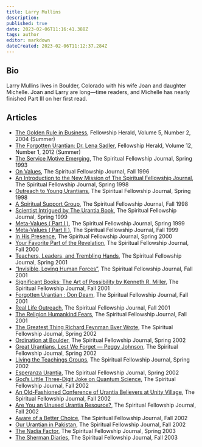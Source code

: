 ```yaml
---
title: Larry Mullins
description:
published: true
date: 2023-02-06T11:16:41.388Z
tags: author
editor: markdown
dateCreated: 2023-02-06T11:12:37.284Z
---
```


## Bio

Larry Mullins lives in Boulder, Colorado with his wife Joan and daughter Michelle. Joan and Larry are long—time readers, and Michelle has nearly finished Part III on her first read.

## Articles

- [The Golden Rule in Business](/en/article/Larry_Mullins/The_Golden_Rule_in_Business), Fellowship Herald, Volume 5, Number 2, 2004 (Summer)
- [The Forgotten Urantian: Dr. Lena Sadler](/en/article/Larry_Mullins/The_Forgotten_Urantian_Dr_Lena_Sadler), Fellowship Herald, Volume 12, Number 1, 2012 (Summer)
- [The Service Motive Emerging](/en/article/Larry_Mullins/The_Service_Motive_Emerging), The Spiritual Fellowship Journal, Spring 1993
- [On Values](/en/article/Larry_Mullins/On_Values), The Spiritual Fellowship Journal, Fall 1996
- [An Introduction to the New Mission of The Spiritual Fellowship Journal](/en/article/Larry_Mullins/An_Introduction_to_the_New_Mission), The Spiritual Fellowship Journal, Spring 1998
- [Outreach to Young Urantians](/en/article/Larry_Mullins/Outreach_to_Young_Urantians), The Spiritual Fellowship Journal, Spring 1998
- [A Spiritual Support Group](/en/article/Larry_Mullins/A_Spiritual_Support_Group), The Spiritual Fellowship Journal, Fall 1998
- [Scientist Intrigued by The Urantia Book](/en/article/Larry_Mullins/Scientist_Intrigued_by_UB), The Spiritual Fellowship Journal, Spring 1999
- [Meta-Values ( Part I )](/en/article/Larry_Mullins/Meta_Values_Part_I), The Spiritual Fellowship Journal, Spring 1999
- [Meta-Values ( Part II )](/en/article/Larry_Mullins/Meta_Values_Part_II), The Spiritual Fellowship Journal, Fall 1999
- [In His Presence](/en/article/Larry_Mullins/In_His_Presence), The Spiritual Fellowship Journal, Spring 2000
- [Your Favorite Part of the Revelation](/en/article/Larry_Mullins/Your_Favorite_Part_of_Revelation), The Spiritual Fellowship Journal, Fall 2000
- [Teachers, Leaders, and Trembling Hands](/en/article/Larry_Mullins/Teachers_Leaders_and_Trembling_Hands), The Spiritual Fellowship Journal, Spring 2001
- [“Invisible, Loving Human Forces”](/en/article/Larry_Mullins/Invisible_Loving_Human_Forces), The Spiritual Fellowship Journal, Fall 2001
- [Significant Books: The Art of Possibility by Kenneth R. Miller](/en/article/Larry_Mullins/Significant_Books_The_Art_of_Possibility_by_Kenneth_R_Miller), The Spiritual Fellowship Journal, Fall 2001
- [Forgotten Urantian : Don Deam](/en/article/Larry_Mullins/Forgotten_Urantian_Don_Deam), The Spiritual Fellowship Journal, Fall 2001
- [Real Life Outreach](/en/article/Larry_Mullins/Real_Life_Outreach), The Spiritual Fellowship Journal, Fall 2001
- [The Religion Humankind Fears](/en/article/Larry_Mullins/The_Religion_Humankind_Fears), The Spiritual Fellowship Journal, Fall 2001
- [The Greatest Thing Richard Feynman Bver Wrote](/en/article/Larry_Mullins/The_Greatest_Thing_Richard_Feynman_Bver_Wrote), The Spiritual Fellowship Journal, Spring 2002
- [Ordination at Boulder](/en/article/Larry_Mullins/Ordination_at_Boulder), The Spiritual Fellowship Journal, Spring 2002
- [Great Urantians. Lest We Forget — Peggy Johnson](/en/article/Larry_Mullins/Great_Urantians_Lest_We_Forget_Peggy_Johnson), The Spiritual Fellowship Journal, Spring 2002
- [Living the Teachings Groups](/en/article/Larry_Mullins/Living_the_Teachings_Groups), The Spiritual Fellowship Journal, Spring 2002
- [Esperanza Urantia](/en/article/Larry_Mullins/Esperanza_Urantia), The Spiritual Fellowship Journal, Spring 2002
- [God’s Little Three-Digit Joke on Quantum Science](/en/article/Larry_Mullins/Gods_Little_Three_Digit_Joke_on_Quantum_Science), The Spiritual Fellowship Journal, Fall 2002
- [An Old-Fashioned Conference of Urantia Believers at Unity Village](/en/article/Larry_Mullins/An_Old_Fashioned_Conference_of_Urantia_Believers), The Spiritual Fellowship Journal, Fall 2002
- [Are You an Unused Urantia Resource?](/en/article/Larry_Mullins/Are_You_an_Unused_Urantia_Resource), The Spiritual Fellowship Journal, Fall 2002
- [Aware of a Better Choice](/en/article/Larry_Mullins/Aware_of_a_Better_Choice), The Spiritual Fellowship Journal, Fall 2002
- [Our Urantian in Pakistan](/en/article/Larry_Mullins/Our_Urantian_in_Pakistan), The Spiritual Fellowship Journal, Fall 2002
- [The Nadia Factor](/en/article/Larry_Mullins/The_Nadia_Factor), The Spiritual Fellowship Journal, Spring 2003
- [The Sherman Diaries](/en/article/Larry_Mullins/The_Sherman_Diaries), The Spiritual Fellowship Journal, Fall 2003